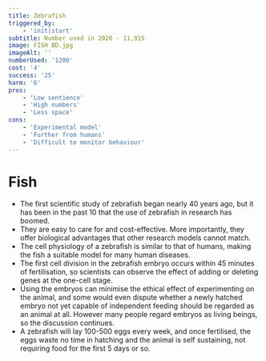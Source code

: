 ```yaml
---
title: Zebrafish
triggered_by:
    - 'init|start'
subtitle: Number used in 2020 - 11,915
image: FISH BD.jpg
imageAlt: ''
numberUsed: '1200'
cost: '4'
success: '25'
harm: '6'
pros:
    - 'Low sentience'
    - 'High numbers'
    - 'Less space'
cons:
    - 'Experimental model'
    - 'Further from humans'
    - 'Difficult to monitor behaviour'
---
```


# Fish

-   The first scientific study of zebrafish began nearly 40 years ago, but it has been in the past 10 that the use of zebrafish in research has boomed.
-   They are easy to care for and cost-effective. More importantly, they offer biological advantages that other research models cannot match.
-   The cell physiology of a zebrafish is similar to that of humans, making the fish a suitable model for many human diseases.
-   The first cell division in the zebrafish embryo occurs within 45 minutes of fertilisation, so scientists can observe the effect of adding or deleting genes at the one-cell stage.
-   Using the embryos can minimise the ethical effect of experimenting on the animal, and some would even dispute whether a newly hatched embryo not yet capable of independent feeding should be regarded as an animal at all. However many people regard embryos as living beings, so the discussion continues.
-   A zebrafish will lay 100-500 eggs every week, and once fertilised, the eggs waste no time in hatching and the animal is self sustaining, not requiring food for the first 5 days or so.
